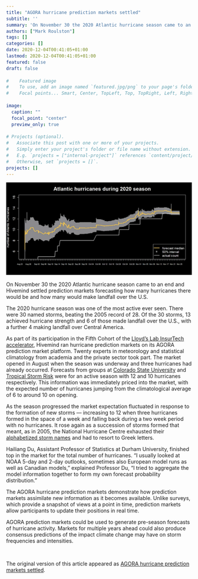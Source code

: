 ```yaml
---
title: "AGORA hurricane prediction markets settled"
subtitle: ''
summary: 'On November 30 the 2020 Atlantic hurricane season came to an end and Hivemind settled prediction markets forecasting how many hurricanes there would be and how many would make landfall over the U.S.'
authors: ["Mark Roulston"]
tags: []
categories: []
date: 2020-12-04T00:41:05+01:00
lastmod: 2020-12-04T00:41:05+01:00
featured: false
draft: false

#    Featured image
#    To use, add an image named `featured.jpg/png` to your page's folder.
#    Focal points... Smart, Center, TopLeft, Top, TopRight, Left, Right, BottomLeft, Bottom, BottomRight.

image: 
  caption: ""
  focal_point: "center"
  preview_only: true

# Projects (optional).
#   Associate this post with one or more of your projects.
#   Simply enter your project's folder or file name without extension.
#   E.g. `projects = ["internal-project"]` references `content/project/deep-learning/index.md`.
#   Otherwise, set `projects = []`.
projects: []
---
```

![Atlantic hurricanes during 2020 season](featured.png  "**Figure 1**: The evolution of the AGORA prediction market forecast for the total number of hurricanes during the 2020 Atlantic hurricane season.")

On November 30 the 2020 Atlantic hurricane season came to an end and Hivemind settled prediction markets forecasting how many hurricanes there would be and how many would make landfall over the U.S.

The 2020 hurricane season was one of the most active ever seen. There were 30 named storms, beating the 2005 record of 28. Of the 30 storms, 13 achieved hurricane strength and 6 of those made landfall over the U.S., with a further 4 making landfall over Central America.

As part of its participation in the Fifth Cohort of the [Lloyd’s Lab InsurTech accelerator](https://lloydslab.com/), Hivemind ran hurricane prediction markets on its AGORA prediction market platform. Twenty experts in meteorology and statistical climatology from academia and the private sector took part. The market opened in August when the season was underway and three hurricanes had already occurred. Forecasts from groups at [Colorado State University](https://tropical.colostate.edu/forecasting.html) and [Tropical Storm Risk](https://www.tropicalstormrisk.com/) were for an active season with 12 and 10 hurricanes respectively. This information was immediately priced into the market, with the expected number of hurricanes jumping from the climatological average of 6 to around 10 on opening.

As the season progressed the market expectation fluctuated in response to the formation of new storms — increasing to 12 when three hurricanes formed in the space of a week and falling back during a two week period with no hurricanes. It rose again as a succession of storms formed that meant, as in 2005, the National Hurricane Centre exhausted their [alphabetized storm names](https://www.nhc.noaa.gov/aboutnames.shtml) and had to resort to Greek letters.

Hailiang Du, Assistant Professor of Statistics at Durham University, finished top in the market for the total number of hurricanes. “I usually looked at NOAA 5-day and 2-day outlooks, sometimes also European model runs as well as Canadian models,” explained Professor Du, “I tried to aggregate the model information together to form my own forecast probability distribution.”

The AGORA hurricane prediction markets demonstrate how prediction markets assimilate new information as it becomes available. Unlike surveys, which provide a snapshot of views at a point in time, prediction markets allow participants to update their positions in real time.

AGORA prediction markets could be used to generate pre-season forecasts of hurricane activity. Markets for multiple years ahead could also produce consensus predictions of the impact climate change may have on storm frequencies and intensities.


<br>

The original version of this article appeared as [AGORA hurricane prediction markets settled](https://medium.com/hvmd/agora-hurricane-prediction-markets-settled-4841d85b602b). 

<br>
